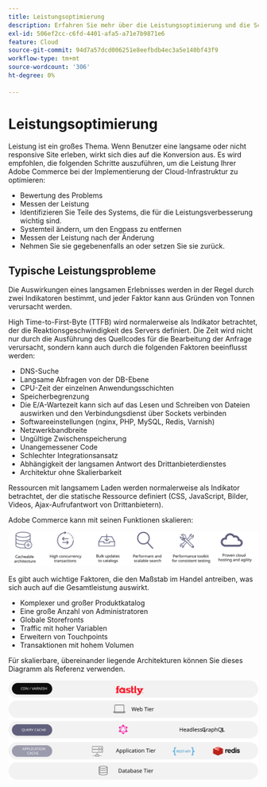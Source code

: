 ```yaml
---
title: Leistungsoptimierung
description: Erfahren Sie mehr über die Leistungsoptimierung und die Schritte, die zur Überprüfung der Leistung Ihrer Adobe Commerce-Implementierung unternommen werden müssen.
exl-id: 506ef2cc-c6fd-4401-afa5-a71e7b9871e6
feature: Cloud
source-git-commit: 94d7a57dcd006251e8eefbdb4ec3a5e140bf43f9
workflow-type: tm+mt
source-wordcount: '306'
ht-degree: 0%

---
```


# Leistungsoptimierung

Leistung ist ein großes Thema. Wenn Benutzer eine langsame oder nicht responsive Site erleben, wirkt sich dies auf die Konversion aus. Es wird empfohlen, die folgenden Schritte auszuführen, um die Leistung Ihrer Adobe Commerce bei der Implementierung der Cloud-Infrastruktur zu optimieren:

- Bewertung des Problems
- Messen der Leistung
- Identifizieren Sie Teile des Systems, die für die Leistungsverbesserung wichtig sind.
- Systemteil ändern, um den Engpass zu entfernen
- Messen der Leistung nach der Änderung
- Nehmen Sie sie gegebenenfalls an oder setzen Sie sie zurück.

## Typische Leistungsprobleme

Die Auswirkungen eines langsamen Erlebnisses werden in der Regel durch zwei Indikatoren bestimmt, und jeder Faktor kann aus Gründen von Tonnen verursacht werden.

High Time-to-First-Byte (TTFB) wird normalerweise als Indikator betrachtet, der die Reaktionsgeschwindigkeit des Servers definiert. Die Zeit wird nicht nur durch die Ausführung des Quellcodes für die Bearbeitung der Anfrage verursacht, sondern kann auch durch die folgenden Faktoren beeinflusst werden:

- DNS-Suche
- Langsame Abfragen von der DB-Ebene
- CPU-Zeit der einzelnen Anwendungsschichten
- Speicherbegrenzung
- Die E/A-Wartezeit kann sich auf das Lesen und Schreiben von Dateien auswirken und den Verbindungsdienst über Sockets verbinden
- Softwareeinstellungen (nginx, PHP, MySQL, Redis, Varnish)
- Netzwerkbandbreite
- Ungültige Zwischenspeicherung
- Unangemessener Code
- Schlechter Integrationsansatz
- Abhängigkeit der langsamen Antwort des Drittanbieterdienstes
- Architektur ohne Skalierbarkeit

Ressourcen mit langsamem Laden werden normalerweise als Indikator betrachtet, der die statische Ressource definiert (CSS, JavaScript, Bilder, Videos, Ajax-Aufrufantwort von Drittanbietern).

Adobe Commerce kann mit seinen Funktionen skalieren:

![Abbildung der skalierbaren Funktionen von Adobe Commerce](../../../assets/playbooks/scalable-capabilities.svg)

Es gibt auch wichtige Faktoren, die den Maßstab im Handel antreiben, was sich auch auf die Gesamtleistung auswirkt.

- Komplexer und großer Produktkatalog
- Eine große Anzahl von Administratoren
- Globale Storefronts
- Traffic mit hoher Variablen
- Erweitern von Touchpoints
- Transaktionen mit hohem Volumen

Für skalierbare, übereinander liegende Architekturen können Sie dieses Diagramm als Referenz verwenden.

![Diagramm, das zeigt, wie die Adobe Commerce GraphQL-API in einer zwischenspeicherbaren Architektur verwendet wird](../../../assets/playbooks/cacheable-architecture.svg)
